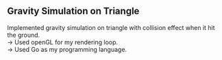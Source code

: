 ## Gravity Simulation on Triangle
Implemented gravity simulation on triangle with collision effect when it hit the ground. </br>
-> Used openGL for my rendering loop. </br>
-> Used Go as my programming language.
